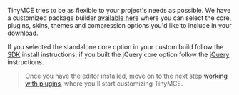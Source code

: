TinyMCE tries to be as flexible to your project's needs as possible. We have a customized package builder [available here](http://www.tinymce.com/download/custom_package.php) where you can select the core, plugins, skins, themes and compression options you'd like to include in your download.

If you selected the standalone core option in your custom build follow the [SDK](#sdkinstall) install instructions; if you built the jQuery core option follow the [jQuery](#jqueryinstall) instructions.

> Once you have the editor installed, move on to the next step [working with plugins](../work-with-plugins/), where you'll start customizing TinyMCE.
